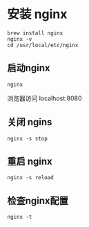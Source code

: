 # 安装 nginx

```
brew install nginx
nginx -v
cd /usr/local/etc/nginx 
```

## 启动nginx

```
nginx
```

浏览器访问 localhost:8080

## 关闭 ngins

```
nginx -s stop
```

## 重启 nginx

```
nginx -s reload
```

## 检查nginx配置

```
nginx -t
```
